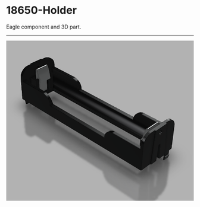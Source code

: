 # 18650-Holder
Eagle component and 3D part.

************
![Figure 1-1](images/18650_1_TH.png?raw=true "Figure 1-1")
